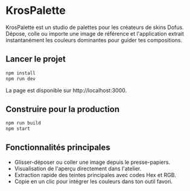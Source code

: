 # KrosPalette

KrosPalette est un studio de palettes pour les créateurs de skins Dofus. Dépose, colle ou importe une image de référence et l'application extrait instantanément les couleurs dominantes pour guider tes compositions.

## Lancer le projet

```bash
npm install
npm run dev
```

La page est disponible sur http://localhost:3000.

## Construire pour la production

```bash
npm run build
npm start
```

## Fonctionnalités principales

- Glisser-déposer ou coller une image depuis le presse-papiers.
- Visualisation de l'aperçu directement dans l'atelier.
- Extraction rapide des teintes principales avec codes Hex et RGB.
- Copie en un clic pour intégrer les couleurs dans ton outil favori.
